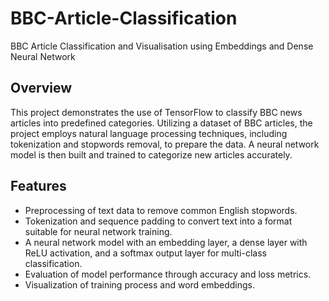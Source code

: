 # BBC-Article-Classification
BBC Article Classification and Visualisation using Embeddings and Dense Neural Network

## Overview
This project demonstrates the use of TensorFlow to classify BBC news articles into predefined categories. Utilizing a dataset of BBC articles, the project employs natural language processing techniques, including tokenization and stopwords removal, to prepare the data. A neural network model is then built and trained to categorize new articles accurately.

## Features
- Preprocessing of text data to remove common English stopwords.
- Tokenization and sequence padding to convert text into a format suitable for neural network training.
- A neural network model with an embedding layer, a dense layer with ReLU activation, and a softmax output layer for multi-class classification.
- Evaluation of model performance through accuracy and loss metrics.
- Visualization of training process and word embeddings.
